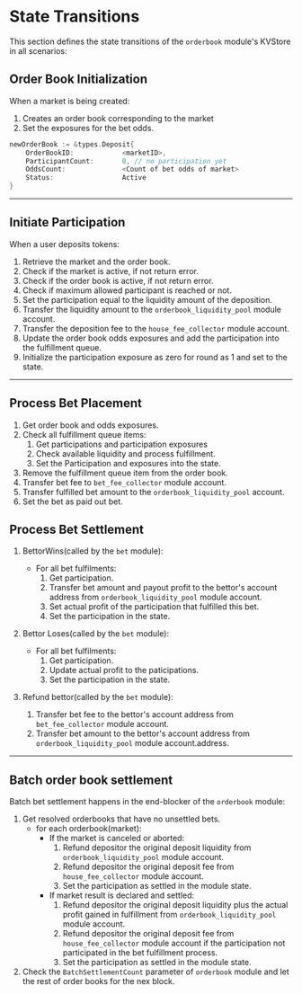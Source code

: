 # **State Transitions**

This section defines the state transitions of the `orderbook` module's KVStore in all scenarios:

## **Order Book Initialization**

When a market is being created:

1. Creates an order book corresponding to the market
2. Set the exposures for the bet odds.

```go
newOrderBook := &types.Deposit{
    OrderBookID:            <marketID>,
    ParticipantCount:       0, // no participation yet
    OddsCount:              <Count of bet odds of market>
    Status:                 Active
}
```

---

## **Initiate Participation**

When a user deposits tokens:

1. Retrieve the market and the order book.
2. Check if the market is active, if not return error.
3. Check if the order book is active, if not return error.
4. Check if maximum allowed participant is reached or not.
5. Set the participation equal to the liquidity amount of the deposition.
6. Transfer the liquidity amount to the `orderbook_liquidity_pool` module account.
7. Transfer the deposition fee to the `house_fee_collector` module account.
8. Update the order book odds exposures and add the participation into the fulfillment queue.
9. Initialize the participation exposure as zero for round as 1 and set to the state.

---

## **Process Bet Placement**

1. Get order book and odds exposures.
2. Check all fulfillment queue items:
    1. Get participations and participation exposures
    2. Check available liquidity and process fulfillment.
    3. Set the Participation and exposures into the state.
3. Remove the fulfillment queue item from the order book.
4. Transfer bet fee to `bet_fee_collector` module account.
5. Transfer fulfilled bet amount to the `orderbook_liquidity_pool` account.
6. Set the bet as paid out bet.

## **Process Bet Settlement**

1. BettorWins(called by the `bet` module):
    - For all bet fulfilments:
        1. Get participation.
        2. Transfer bet amount and payout profit to the bettor's account address from `orderbook_liquidity_pool` module account.
        3. Set actual profit of the participation that fulfilled this bet.
        4. Set the participation in the state.
2. Bettor Loses(called by the `bet` module):
    - For all bet fulfilments:
        1. Get participation.
        2. Update  actual profit to the paticipations.
        3. Set the participation in the state.

3. Refund bettor(called by the `bet` module):
    1. Transfer bet fee to the bettor's account address from `bet_fee_collector` module account.
    2. Transfer bet amount to the bettor's account address from `orderbook_liquidity_pool` module account.address.

---

## **Batch order book settlement**

Batch bet settlement happens in the end-blocker of the `orderbook` module:

1. Get resolved orderbooks that have no unsettled bets.
    - for each orderbook(market):
        - If the market is canceled or aborted:
            1. Refund depositor the original deposit liquidity from `orderbook_liquidity_pool` module account.
            2. Refund depositor the original deposit fee from `house_fee_collector` module account.
            3. Set the participation as settled in the module state.
        - If market result is declared and settled:
            1. Refund depositor the original deposit liquidity plus the actual profit gained in fulfillment from `orderbook_liquidity_pool` module account.
            2. Refund depositor the original deposit fee from `house_fee_collector` module account if the participation not participated in the bet fulfillment process.
            3. Set the participation as settled in the module state.
2. Check the `BatchSettlementCount` parameter of `orderbook` module and let the rest of order books for the nex block.
